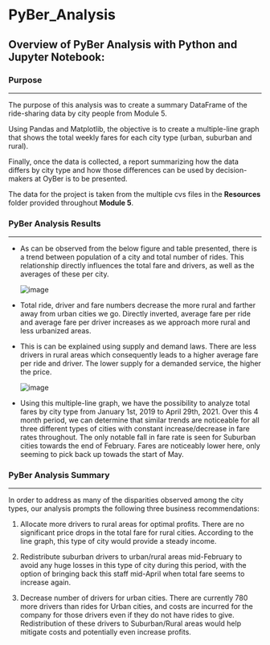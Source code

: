 # PyBer_Analysis

## Overview of PyBer Analysis with Python and Jupyter Notebook:

### Purpose
___
The purpose of this analysis was to create a summary DataFrame of the ride-sharing data by city people from Module 5. 

Using Pandas and Matplotlib, the objective is to create a multiple-line graph that shows the total weekly fares for each city type (urban, suburban and rural).

Finally, once the data is collected, a report summarizing how the data differs by city type and how those differences can be used by decision-makers at OyBer is to be presented. 

The data for the project is taken from the multiple cvs files in the **Resources** folder provided throughout **Module 5**.

### PyBer Analysis Results
___
* As can be observed from the below figure and table presented, there is a trend between population of a city and total number of rides. This relationship directly influences the total fare and drivers, as well as the averages of these per city. 

  ![image](https://user-images.githubusercontent.com/89520192/136679132-c46efc30-bf9b-4c4f-978b-d8fc2a7a4cac.png)

* Total ride, driver and fare numbers decrease the more rural and farther away from urban cities we go. Directly inverted, average fare per ride and average fare per driver increases as we approach more rural and less urbanized areas.

* This is can be explained using supply and demand laws. There are less drivers in rural areas which consequently leads to a higher average fare per ride and driver. The lower supply for a demanded service, the higher the price.

  ![image](https://user-images.githubusercontent.com/89520192/136679439-8ad7d7ad-d6f2-4e83-a646-4a8189819c31.png)


* Using this multiple-line graph, we have the possibility to analyze total fares by city type from January 1st, 2019 to  April 29th, 2021. Over this 4 month period, we can determine that similar trends are noticeable for all three different types of cities with constant increase/decrease in fare rates throughout. The only notable fall in fare rate is seen for Suburban cities towards the end of February. Fares are noticeably lower here, only seeming to pick back up towads the start of May.

### PyBer Analysis Summary
___
In order to address as many of the disparities observed among the city types, our analysis prompts the following three business recommendations:

1.  Allocate more drivers to rural areas for optimal profits. There are no significant price drops in the total fare for rural cities. According to the line graph, this type of city would provide a steady income. 

2. Redistribute suburban drivers to urban/rural areas mid-February to avoid any huge losses in this type of city during this period, with the option of bringing back this staff mid-April when total fare seems to increase again.
 
3. Decrease number of drivers for urban cities. There are currently 780 more drivers than rides for Urban cities, and costs are incurred for the company for those drivers even if they do not have rides to give. Redistribution of these drivers to Suburban/Rural areas would help mitigate costs and potentially even increase profits.
